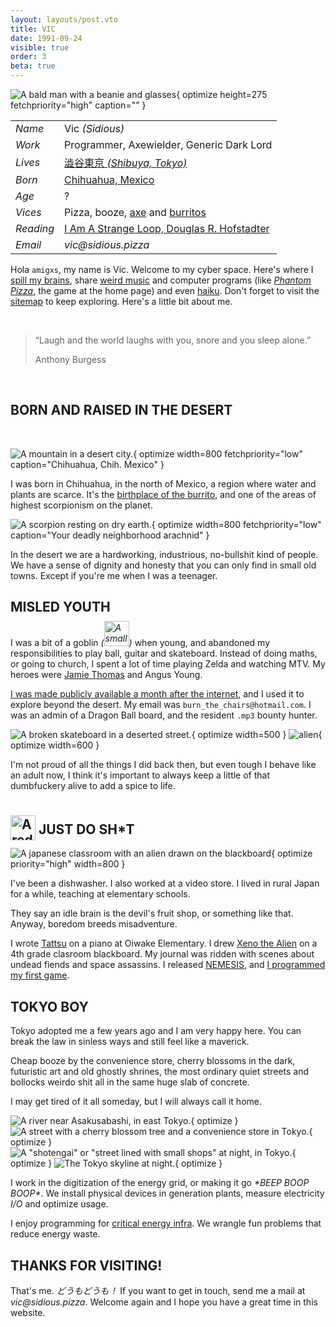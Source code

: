 ```yaml
---
layout: layouts/post.vto
title: VIC
date: 1991-09-24
visible: true
order: 3
beta: true
---
```


<style>
.info figure {
  margin: 1rem 1rem 0 1rem !important;
}
</style>

<script inline src="/_esnext/vicsage.js"></script>
<script inline src="/_esnext/lazyvideos.js"></script>

<div class="info">

![A bald man with a beanie and glasses](/assets/images/dialogue-vic.webp){ optimize height=275 fetchpriority="high" caption="" }

<article>

|           |                                                                                                 |
| --------- | ----------------------------------------------------------------------------------------------- |
| _Name_    | Vic _(Sidious)_                                                                                 |
| _Work_    | Programmer, Axewielder, Generic Dark Lord                                                       |
| _Lives_   | [澁谷東京 <em>(Shibuya, Tokyo)</em>](https://goo.gl/maps/1YfuGi5HYgRpBjN7A)                     |
| _Born_    | [Chihuahua, Mexico](https://goo.gl/maps/Ja9LxnZ6kosdRa586)                                      |
| _Age_     | <span id="age">?</span>                                                                         |
| _Vices_   | Pizza, booze, [axe](https://youtu.be/en7EKL1pX5w) and [burritos](https://youtu.be/YZRtE9I5w7k)  |
| _Reading_ | [I Am A Strange Loop, Douglas R. Hofstadter](https://en.wikipedia.org/wiki/I_Am_a_Strange_Loop) |
| _Email_   | _vic‎@‎sidious.pizza_                                                                           |

</article>
</div>

Hola `amigxs`, my name is Vic. Welcome to my cyber space. Here's where I
[spill my brains](/weblog), share [weird music](/swims) and computer programs
(like [_Phantom Pizza_](/phantompizza), the game at the home page) and even
[haiku](/kaminari-no-ura). Don't forget to visit the [sitemap](/sitemap) to keep
exploring. Here's a little bit about me.

<br>

> “Laugh and the world laughs with you, snore and you sleep alone.” <p class="quote-author">Anthony
> Burgess</p>

<br>

<a name="born-and-raised"></a>

## BORN AND RAISED IN THE DESERT

<br>

![A mountain in a desert city.](/assets/images/chihuahua.webp){ optimize width=800 fetchpriority="low" caption="Chihuahua, Chih. Mexico" }

I was born in Chihuahua, in the north of Mexico, a region where
water and plants are scarce. It's the
[birthplace of the burrito](https://en.wikipedia.org/wiki/Burrito#:~:text=Burritos%20are%20a%20traditional%20food%20of%20Ciudad%20Ju%C3%A1rez%2C%20a%20city%20bordering%20El%20Paso%2C%20Texas%2C%20in%20the%20northern%20Mexican%20state%20of%20Chihuahua%2C%20where%20people%20buy%20them%20at%20restaurants%20and%20roadside%20stands.%20Northern%20Mexican%20border%20towns%20like%20Villa%20Ahumada%20have%20an%20established%20reputation%20for%20serving%20burritos.),
and one of the areas of highest scorpionism on the planet.

![A scorpion resting on dry earth.](/assets/images/scorpionism.webp){ optimize width=800 fetchpriority="low" caption="Your deadly neighborhood arachnid" }

In the desert we are a hardworking, industrious, no-bullshit kind of people. We have a sense of dignity and honesty that you can only find in small old towns. Except if you're me when I was a teenager.

<a name="misled-youth"></a>

## MISLED YOUTH

I was a bit of a goblin
_(<img loading="lazy" alt="A small Shiba Inu dog, looking sad, smoking a cigarette and with a bottle of Corona beer resting in front of it" src="/assets/images/goblin.webp" width=40 height=40 style="display: inline-block; margin: -0.5rem 0;" />)_
when young, and abandoned my responsibilities to play ball, guitar and skateboard. Instead of doing maths, or going to church, I spent a
lot of time playing Zelda and watching MTV. My heroes were
[Jamie Thomas](https://www.youtube.com/watch?v=452Oxqm4E3Y) and Angus Young.

[I was made publicly available a month after the internet](https://www.google.com/search?q=when+was+the+internet+publicly+available), and I used it to explore beyond the desert. My email was `burn_the_chairs@hotmail.com`. I was an admin of a Dragon Ball board, and the resident `.mp3` bounty hunter.

<div class="picture-grid stagger">

![A broken skateboard in a deserted street.](/assets/images/angus.webp){ optimize width=500 }
![alien](/assets/images/mp3-bounty.webp){ optimize width=600 }

</div>

I'm not proud of all the things I did back then, but even tough I behave like an adult now, I think it's important to always keep a little of that dumbfuckery alive to add a spice to life.

<a name="just-do-shit"></a>

## <img loading="lazy" alt="A red swoosh symbol" width=40 height=40 style="transform: translateY(10px); filter: var(--venom-filter)" src="/assets/images/swoosh.webp" /> JUST DO SH\*T

![A japanese classroom with an alien drawn on the blackboard](/assets/images/aliens-on-board.webp){ optimize priority="high" width=800 }

I've been a dishwasher. I also worked at a video store. I lived in rural Japan for a while, teaching at elementary schools.

They say an idle brain is the devil's fruit shop, or something like that. Anyway, boredom breeds misadventure.

I wrote [Tattsu](/posts/tattsu) on a piano at Oiwake Elementary. I drew [Xeno the Alien](https://www.youtube.com/watch?v=cu3iGtqeYD4) on a 4th grade clasroom blackboard. My journal was ridden with scenes about undead fiends and space assassins. I released [NEMESIS](https://open.spotify.com/intl-ja/album/1qHUvcdIbPv4CTNTDWlzPU?si=LaftNGr6Ska3ZAMejh1obA), and [I programmed my first game](/posts/shot-in-the-dark).

<a name="tokyo-boy"></a>

## TOKYO BOY

Tokyo adopted me a few years ago and I am very happy here. You can break the law
in sinless ways and still feel like a maverick.

Cheap booze by the convenience store, cherry blossoms in the dark, futuristic
art and old ghostly shrines, the most ordinary quiet streets and bollocks weirdo
shit all in the same huge slab of concrete.

I may get tired of it all someday, but I will always call it home.

<div class="picture-grid">

![A river near Asakusabashi, in east Tokyo.](/assets/images/tokyo.gif){ optimize }
![A street with a cherry blossom tree and a convenience store in Tokyo.](/assets/images/cherry-blossoms-at-nite.gif){ optimize }
![A "shotengai" or "street lined with small shops" at night, in Tokyo.](/assets/images/apa-hotel-blues.gif){ optimize }
![The Tokyo skyline at night.](/assets/images/skyline-tokyo.gif){ optimize }

</div>

I work in the digitization of the energy grid, or making it go _\*BEEP BOOP BOOP\*_. We install physical devices in generation plants, measure electricity _I/O_ and optimize usage.

I enjoy programming for [critical energy infra](https://en.wikipedia.org/wiki/Critical_infrastructure). We wrangle fun problems that reduce energy waste.

<a name="thanks-for-visiting"></a>

## THANKS FOR VISITING!

That's me. _どうもどうも！_ If you want to get in touch, send me a mail at
_vic‎@‎sidious.pizza_. Welcome again and I hope you have a great time in this
website.

<br>
<br>
